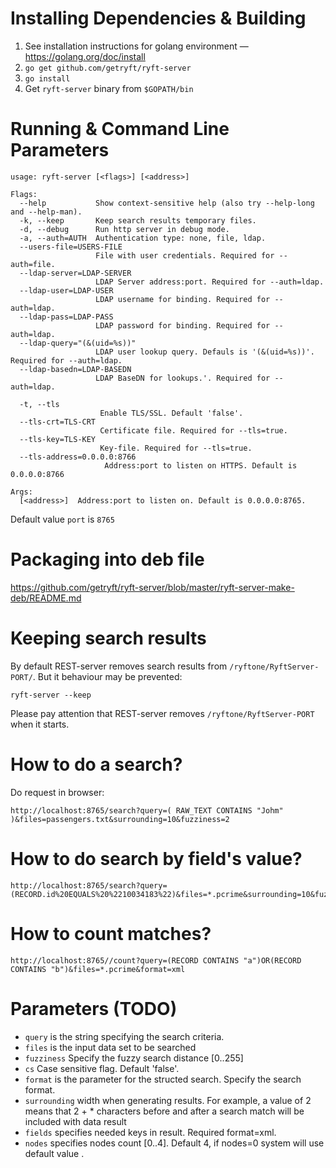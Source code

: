 
# Installing Dependencies & Building

1. See installation instructions for golang environment — https://golang.org/doc/install
2. ``go get github.com/getryft/ryft-server``
3. ``go install``
4. Get ``ryft-server`` binary from ``$GOPATH/bin``

# Running & Command Line Parameters

```
usage: ryft-server [<flags>] [<address>]

Flags:
  --help           Show context-sensitive help (also try --help-long and --help-man).
  -k, --keep       Keep search results temporary files.
  -d, --debug      Run http server in debug mode.
  -a, --auth=AUTH  Authentication type: none, file, ldap.
  --users-file=USERS-FILE
                   File with user credentials. Required for --auth=file.
  --ldap-server=LDAP-SERVER
                   LDAP Server address:port. Required for --auth=ldap.
  --ldap-user=LDAP-USER
                   LDAP username for binding. Required for --auth=ldap.
  --ldap-pass=LDAP-PASS
                   LDAP password for binding. Required for --auth=ldap.
  --ldap-query="(&(uid=%s))"
                   LDAP user lookup query. Defauls is '(&(uid=%s))'. Required for --auth=ldap.
  --ldap-basedn=LDAP-BASEDN
                   LDAP BaseDN for lookups.'. Required for --auth=ldap.

  -t, --tls          
                    Enable TLS/SSL. Default 'false'.
  --tls-crt=TLS-CRT  
                    Certificate file. Required for --tls=true.
  --tls-key=TLS-KEY  
                    Key-file. Required for --tls=true.
  --tls-address=0.0.0.0:8766  
                     Address:port to listen on HTTPS. Default is 0.0.0.0:8766

Args:
  [<address>]  Address:port to listen on. Default is 0.0.0.0:8765.

```
Default value ``port`` is ``8765``
# Packaging into deb file

https://github.com/getryft/ryft-server/blob/master/ryft-server-make-deb/README.md

# Keeping search results

By default REST-server removes search results from ``/ryftone/RyftServer-PORT/``. But it behaviour may be prevented:

```
ryft-server --keep
```
Please pay attention that REST-server removes ``/ryftone/RyftServer-PORT`` when it starts.

# How to do a search?
Do request in browser:

```
http://localhost:8765/search?query=( RAW_TEXT CONTAINS "Johm" )&files=passengers.txt&surrounding=10&fuzziness=2

```

# How to do search by field's value?

```
http://localhost:8765/search?query=(RECORD.id%20EQUALS%20%2210034183%22)&files=*.pcrime&surrounding=10&fuzziness=0&format=xml

```
# How to count matches?

```
http://localhost:8765//count?query=(RECORD CONTAINS "a")OR(RECORD CONTAINS "b")&files=*.pcrime&format=xml

```

# Parameters (TODO)
* ``query`` is the string specifying the search criteria.
* ``files``  is the input data set to be searched
* ``fuzziness`` Specify the fuzzy search distance [0..255]
* ``cs`` Case sensitive flag. Default 'false'.
* ``format`` is the parameter for the structed search. Specify the search format.
* ``surrounding`` width when generating results. For example, a value of 2 means that 2 + * characters before and after a search match will be included with data result
* ``fields`` specifies needed keys in result. Required format=xml.
* ``nodes`` specifies nodes count [0..4]. Default 4, if nodes=0 system will use default value .
